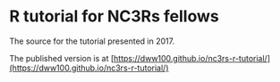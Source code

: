 # R tutorial for NC3Rs fellows

The source for the tutorial presented in 2017.

The published version is at [https://dww100.github.io/nc3rs-r-tutorial/](https://dww100.github.io/nc3rs-r-tutorial/)
